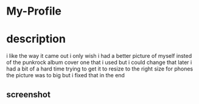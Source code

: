 # My-Profile

# description
i like the way it came out i only wish i had a better picture of myself insted of the punkrock album cover one that i used but i could change that later 
i had a bit of a hard time trying to get it to resize to the right size for phones the picture was to big but i fixed that in the end 

## screenshot


